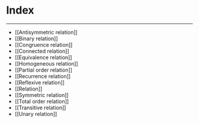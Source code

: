 # Index
---
- [[Antisymmetric relation]]
- [[Binary relation]]
- [[Congruence relation]]
- [[Connected relation]]
- [[Equivalence relation]]
- [[Homogeneous relation]]
- [[Partial order relation]]
- [[Recurrence relation]]
- [[Reflexive relation]]
- [[Relation]]
- [[Symmetric relation]]
- [[Total order relation]]
- [[Transitive relation]]
- [[Unary relation]]